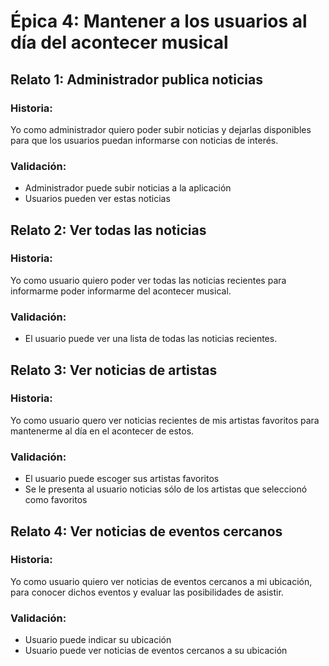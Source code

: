 # Épica 4: Mantener a los usuarios al día del acontecer musical

## Relato 1: Administrador publica noticias
### Historia:
Yo como administrador quiero poder subir noticias y dejarlas disponibles para que los usuarios puedan informarse con noticias de interés.
### Validación:
* Administrador puede subir noticias a la aplicación
* Usuarios pueden ver estas noticias


## Relato 2: Ver todas las noticias
### Historia:
Yo como usuario quiero poder ver todas las noticias recientes para informarme poder informarme del acontecer musical.
### Validación:
* El usuario puede ver una lista de todas las noticias recientes.


## Relato 3: Ver noticias de artistas
### Historia:
Yo como usuario quero ver noticias recientes de mis artistas favoritos para mantenerme al día en el acontecer de estos.
### Validación:
* El usuario puede escoger sus artistas favoritos
* Se le presenta al usuario noticias sólo de los artistas que seleccionó como favoritos


## Relato 4: Ver noticias de eventos cercanos
### Historia:
Yo como usuario quiero ver noticias de eventos cercanos a mi ubicación, para conocer dichos eventos y evaluar las posibilidades de asistir.
### Validación:
* Usuario puede indicar su ubicación
* Usuario puede ver noticias de eventos cercanos a su ubicación
